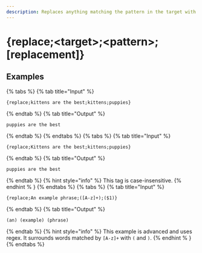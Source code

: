 ```yaml
---
description: Replaces anything matching the pattern in the target with the replacement.
---
```

# {replace;&lt;target>;&lt;pattern>;[replacement]}
## Examples
{% tabs %}
{% tab title="Input" %}
```text
{replace;kittens are the best;kittens;puppies}
```
{% endtab %}
{% tab title="Output" %}
```text
puppies are the best
```
{% endtab %}
{% endtabs %}
{% tabs %}
{% tab title="Input" %}
```text
{replace;Kittens are the best;kittens;puppies}
```
{% endtab %}
{% tab title="Output" %}
```text
puppies are the best
```
{% endtab %}
{% hint style="info" %}
This tag is case-insensitive.
{% endhint % }
{% endtabs %}
{% tabs %}
{% tab title="Input" %}
```text
{replace;An example phrase;([A-z]+);($1)}
```
{% endtab %}
{% tab title="Output" %}
```text
(an) (example) (phrase)
```
{% endtab %}
{% hint style="info" %}
This example is advanced and uses regex. It surrounds words matched by `[A-z]+` with `(` and `)`.
{% endhint % }
{% endtabs %}